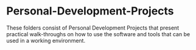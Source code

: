 # Personal-Development-Projects
These folders consist of Personal Development Projects that present practical walk-throughs on how to use the software and tools that can be used in a working environment.
